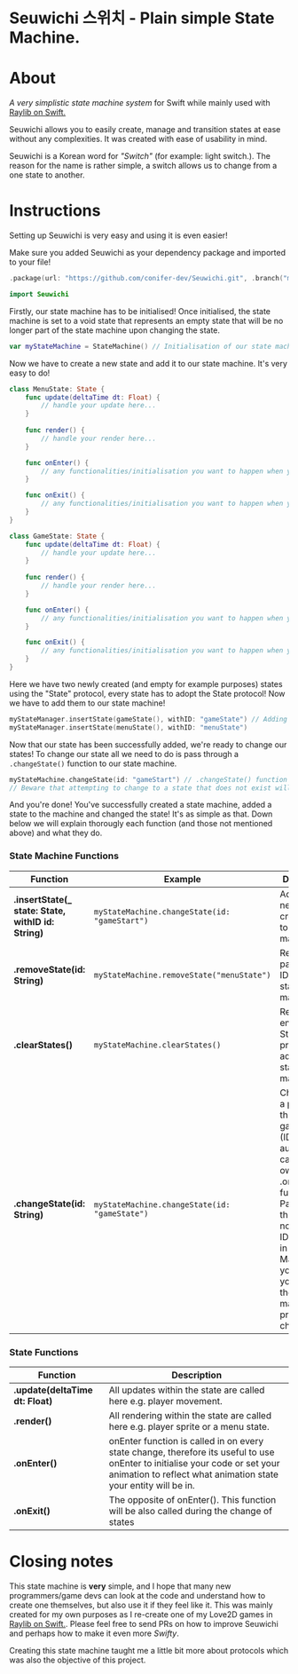 # Seuwichi 스위치 - Plain simple State Machine.

About
=====
*A very simplistic state machine system* for Swift while mainly used with [Raylib on Swift.](https://github.com/STREGAsGate/Raylib)

Seuwichi allows you to easily create, manage and transition states at ease without any complexities. It was created with ease of usability in mind.

Seuwichi is a Korean word for *"Switch"* (for example: light switch.). The reason for the name is rather simple, a switch allows us to change from a one state to another.

Instructions
=====
Setting up Seuwichi is very easy and using it is even easier!

Make sure you added Seuwichi as your dependency package and imported to your file!

```swift
.package(url: "https://github.com/conifer-dev/Seuwichi.git", .branch("main"))
```

```swift
import Seuwichi
```

Firstly, our state machine has to be initialised! Once initialised, the state machine is set to a void state that represents an empty state that will be no longer part of the state machine upon changing the state.

```swift
var myStateMachine = StateMachine() // Initialisation of our state machine
```

Now we have to create a new state and add it to our state machine. It's very easy to do!
```swift
class MenuState: State {
    func update(deltaTime dt: Float) { 
        // handle your update here... 
    }
    
    func render() {
        // handle your render here... 
    }

    func onEnter() {
        // any functionalities/initialisation you want to happen when you enter/switch to the state...
    }

    func onExit() {
        // any functionalities/initialisation you want to happen when you exit/switch from the state...
    }
}

class GameState: State {
    func update(deltaTime dt: Float) { 
        // handle your update here... 
    }
    
    func render() {
        // handle your render here... 
    }

    func onEnter() {
        // any functionalities/initialisation you want to happen when you enter/switch to the state...
    }

    func onExit() {
        // any functionalities/initialisation you want to happen when you exit/switch from the state...
    }
}
```
Here we have two newly created (and empty for example purposes) states using the "State" protocol, every state has to adopt the State protocol! Now we have to add them to our state machine!

```swift
myStateManager.insertState(gameState(), withID: "gameState") // Adding our newly created state to our state machine. All states are stored within a dictionary.
myStateManager.insertState(menuState(), withID: "menuState")
```
Now that our state has been successfully added, we're ready to change our states! To change our state all we need to do is pass through a `.changeState()` function to our state machine.

```swift
myStateMachine.changeState(id: "gameStart") // .changeState() function takes in a single parameter "id" that looks into our dictionary of states previously added.
// Beware that attempting to change to a state that does not exist will result in an error!
```
And you're done! You've successfully created a state machine, added a state to the machine and changed the state! It's as simple as that.
Down below we will explain thorougly each function (and those not mentioned above) and what they do.

### State Machine Functions

| Function    | Example               | Description                                                                                                                                                                               |
| ----------|-----------------------|-------------------------------------------------------------------------------------------------------------------------------------------------------------------------------------------|
| **.insertState(_ state: State, withID id: String)** | `myStateMachine.changeState(id: "gameStart")`  | Adds a newly created state to our state machine. |
| __.removeState(id: String)__ | `myStateMachine.removeState("menuState")`   | Removes the passed state ID from our state machine.  |
| __.clearStates()__   | `myStateMachine.clearStates()` | Removes all entries of States previously added to our state machine.                                              |
| __.changeState(id: String)__ | `myStateMachine.changeState(id: "gameState")`  | Changing to a passed through game state (ID). This will automatically call states own .onEnter() function. Passing through nonexistent ID will result in an error! Make sure you added your state to the state machine prior to changing.| 

### State Functions

| Function                         | Description |
|----------------------------------|---|
| __.update(deltaTime dt: Float)__ | All updates within the state are called here e.g. player movement. |
| __.render()__                    | All rendering within the state are called here e.g. player sprite or a menu state. |
| __.onEnter()__                   | onEnter function is called in on every state change, therefore its useful to use onEnter to initialise your code or set your animation to reflect what animation state your entity will be in. |
| __.onExit()__                    | The opposite of onEnter(). This function will be also called during the change of states |

Closing notes
=====
This state machine is **very** simple, and I hope that many new programmers/game devs can look at the code and understand how to create one themselves, but also use it if they feel like it. This was mainly created for my own purposes as I re-create one of my Love2D games in [Raylib on Swift.](https://github.com/STREGAsGate/Raylib). Please feel free to send PRs on how to improve Seuwichi and perhaps how to make it even more *Swifty*.

Creating this state machine taught me a little bit more about protocols which was also the objective of this project.
